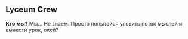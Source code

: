 ## Lyceum Crew
**Кто мы?**
Мы... Не знаем. Просто попытайся уловить поток мыслей и вынести урок, окей?
